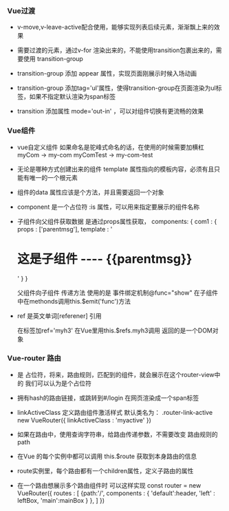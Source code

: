### Vue过渡

+ v-move,v-leave-active配合使用，能够实现列表后续元素，渐渐飘上来的效果

+ 需要过渡的元素，通过v-for 渲染出来的，不能使用transition包裹出来的，需要使用 transition-group

+ transition-group 添加 appear 属性，实现页面刚展示时候入场动画

+ transition-group 添加tag='ul'属性，使得transition-group在页面渲染为ul标签，如果不指定默认渲染为span标签

+ transition 添加属性 mode='out-in' ，可以对组件切换有更流畅的效果

### Vue组件

+ vue自定义组件 如果命名是驼峰式命名的话，在使用的时候需要加横杠
    myCom -> my-com
    myComTest -> my-com-test

+ 无论是哪种方式创建出来的组件 template 属性指向的模板内容，必须有且只      能有唯一的一个根元素

+ 组件的data 属性应该是个方法，并且需要返回一个对象

+ component 是一个占位符 :is 属性，可以用来指定要展示的组件名称

+ 子组件向父组件获取数据 是通过props属性获取，
    components: {
        com1 : {
            props : ['parentmsg'],
            template : '<h1>这是子组件 ---- {{parentmsg}}</h1>'
        }
    }

    父组件向子组件 传递方法 使用的是 事件绑定机制@func="show" 
    在子组件中在methonds调用this.$emit('func')方法

+ ref 是英文单词[referener] 引用 
    
    在标签加ref='myh3'
    在Vue里用this.$refs.myh3调用 返回的是一个DOM对象

### Vue-router 路由

+ <router-view></router-view> 是 占位符，将来，路由规则，匹配到的组件，就会展示在这个router-view中的 我们可以认为是个占位符

+ <router-link to="/login" tag="span"> 拥有hash的路由链接，或跳转到#/login 在网页渲染成一个span标签

+ linkActiveClass 定义路由组件激活样式 默认类名为： .router-link-active
        new VueRouter({
            linkActiveClass : 'myactive'
        })

+ 如果在路由中，使用查询字符串，给路由传递参数，不需要改变 路由规则的path

+ 在Vue 的每个实例中都可以调用 this.$route 获取到本身路由的信息

+ route实例里，每个路由都有一个children属性，定义子路由的属性

+ 在一个路由想展示多个路由组件时 可以这样实现
    const router = new VueRouter({
        routes : [
            {path:'/', components : {
                'default':header,
                'left' : leftBox,
                'main':mainBox
            } },
        ]
    })
    
    <router-view name='main'></router-view>